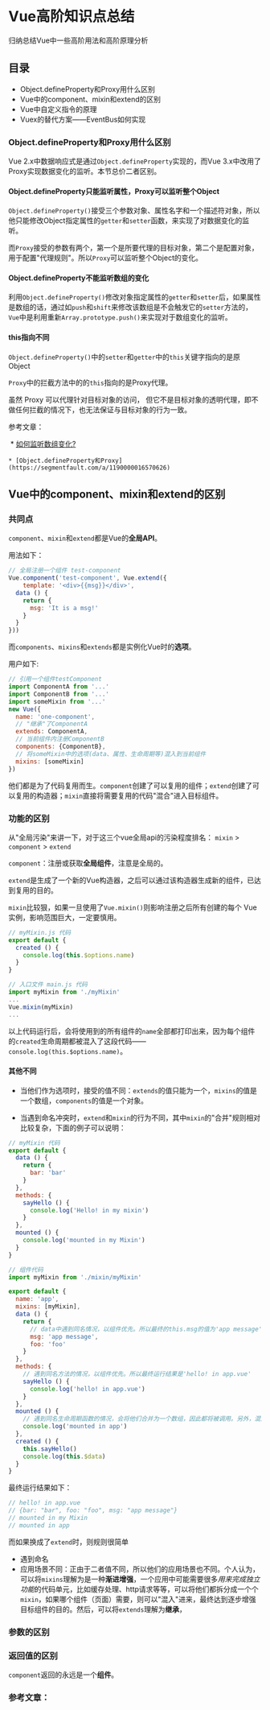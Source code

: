# Vue高阶知识点总结

归纳总结Vue中一些高阶用法和高阶原理分析

## 目录

* Object.defineProperty和Proxy用什么区别
* Vue中的component、mixin和extend的区别
* Vue中自定义指令的原理
* Vuex的替代方案——EventBus如何实现




### Object.defineProperty和Proxy用什么区别

Vue 2.x中数据响应式是通过`Object.defineProperty`实现的，而Vue 3.x中改用了Proxy实现数据变化的监听。本节总价二者区别。



#### Object.defineProperty只能监听属性，Proxy可以监听整个Object

`Object.defineProperty()`接受三个参数对象、属性名字和一个描述符对象，所以他只能修改Object指定属性的`getter`和`setter`函数，来实现了对数据变化的监听。

而`Proxy`接受的参数有两个，第一个是所要代理的目标对象，第二个是配置对象，用于配置"代理规则"。所以`Proxy`可以监听整个Object的变化。



#### Object.defineProperty不能监听数组的变化

利用`Object.defineProperty()`修改对象指定属性的`getter`和`setter`后，如果属性是数组的话，通过如`push`和`shift`来修改该数组是不会触发它的`setter`方法的，`Vue`中是利用重新`Array.prototype.push()`来实现对于数组变化的监听。



#### this指向不同

`Object.defineProperty()`中的`setter`和`getter`中的`this`关键字指向的是原Object

`Proxy`中的拦截方法中的的`this`指向的是Proxy代理。

虽然 Proxy 可以代理针对目标对象的访问， 但它不是目标对象的透明代理，即不做任何拦截的情况下，也无法保证与目标对象的行为一致。



参考文章：

​	*  [如何监听数组变化?](https://juejin.im/post/5ade0e3df265da0b8e7f050b)

	* [Object.defineProperty和Proxy](https://segmentfault.com/a/1190000016570626)



## Vue中的component、mixin和extend的区别



### 共同点

`component`、`mixin`和`extend`都是Vue的**全局API**。

用法如下：

```javascript
// 全局注册一个组件 test-component
Vue.component('test-component', Vue.extend({
	template: '<div>{{msg}}</div>',
  data () {
    return {
      msg: 'It is a msg!'
    }
  }
}))
```

而`components`、`mixins`和`extends`都是实例化Vue时的**选项**。

用户如下:

```javascript
// 引用一个组件testComponent
import ComponentA from '...'
import ComponentB from '...' 
import someMixin from '...'
new Vue({
  name: 'one-component',
  // "继承"了ComponentA                   
  extends: ComponentA,
  // 当前组件内注册ComponentB
  components: {ComponentB},
  // 将someMixin中的选项(data、属性、生命周期等)混入到当前组件
  mixins: [someMixin]
})
```

他们都是为了代码复用而生。`component`创建了可以复用的组件；`extend`创建了可以复用的构造器；`mixin`直接将需要复用的代码"混合"进入目标组件。



### 功能的区别

从"全局污染"来讲一下，对于这三个vue全局api的污染程度排名： `mixin` > `component` > `extend`

`component`：注册或获取**全局组件**，注意是全局的。

`extend`是生成了一个新的Vue构造器，之后可以通过该构造器生成新的组件，已达到复用的目的。

`mixin`比较狠，如果一旦使用了`Vue.mixin()`则影响注册之后所有创建的每个 Vue 实例，影响范围巨大，一定要慎用。

```javascript
// myMixin.js 代码
export default {
  created () {
    console.log(this.$options.name)
  }
}

// 入口文件 main.js 代码
import myMixin from './myMixin'
...
Vue.mixin(myMixin)
...
```

以上代码运行后，会将使用到的所有组件的`name`全部都打印出来，因为每个组件的`created`生命周期都被混入了这段代码——`console.log(this.$options.name)`。



#### 其他不同

* 当他们作为选项时，接受的值不同：`extends`的值只能为一个，`mixins`的值是一个数组，`components`的值是一个对象。

* 当遇到命名冲突时，`extend`和`mixin`的行为不同，其中`mixin`的"合并"规则相对比较复杂，下面的例子可以说明：

```javascript
// myMixin 代码
export default {
  data () {
    return {
      bar: 'bar'
    }
  },
  methods: {
    sayHello () {
      console.log('Hello! in my mixin')
    }
  },
  mounted () {
    console.log('mounted in my Mixin')
  }
}

// 组件代码
import myMixin from './mixin/myMixin'

export default {
  name: 'app',
  mixins: [myMixin],
  data () {
    return {
      // data中遇到同名情况，以组件优先。所以最终的this.msg的值为'app message'
      msg: 'app message',
      foo: 'foo'
    }
  },
  methods: {
    // 遇到同名方法的情况，以组件优先。所以最终运行结果是'hello! in app.vue'
    sayHello () {
      console.log('hello! in app.vue')
    }
  },
  mounted () {
    // 遇到同名生命周期函数的情况，会将他们合并为一个数组，因此都将被调用。另外，混入对象的钩子将在组件自身钩子之前调用。所以最终会先输出‘mounted in my Mixin’再输出‘mounted in app‘
    console.log('mounted in app')
  },
  created () {
    this.sayHello()
    console.log(this.$data)
  }
}
```

最终运行结果如下：

```javascript
// hello! in app.vue
// {bar: "bar", foo: "foo", msg: "app message"}
// mounted in my Mixin
// mounted in app
```

而如果换成了`extend`时，则规则很简单



* 遇到命名
* 应用场景不同：正由于二者值不同，所以他们的应用场景也不同。个人认为，可以将`mixins`理解为是一种**渐进增强**，一个应用中可能需要很多*用来完成独立功能*的代码单元，比如缓存处理、http请求等等，可以将他们都拆分成一个个`mixin`，如果哪个组件（页面）需要，则可以"混入"进来，最终达到逐步增强目标组件的目的。然后，可以将`extends`理解为**继承**，





### 参数的区别





### 返回值的区别

`component`返回的永远是一个**组件**。



### 参考文章：

